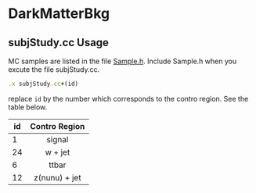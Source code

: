 # DarkMatterBkg
subjStudy.cc Usage
-----
MC samples are listed in the file [Sample.h](Sample.h). 
Include Sample.h when you excute the file subjStudy.cc.
```ruby
.x subjStudy.cc+(id)
```
replace `id` by the number which corresponds to the contro region. See the table below. 

| id        | Contro Region     |
| ------------- |:-------------:|
| 1      | signal |
| 24     | w + jet      |
| 6      | ttbar     |
| 12     | z(nunu) + jet      |
